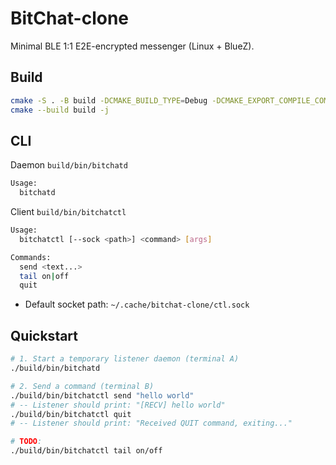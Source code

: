 # BitChat-clone

Minimal BLE 1:1 E2E-encrypted messenger (Linux + BlueZ).

## Build

```bash
cmake -S . -B build -DCMAKE_BUILD_TYPE=Debug -DCMAKE_EXPORT_COMPILE_COMMANDS=ON
cmake --build build -j
```

## CLI

Daemon `build/bin/bitchatd`

```bash
Usage:
  bitchatd
```

Client `build/bin/bitchatctl`

```bash
Usage:
  bitchatctl [--sock <path>] <command> [args]

Commands:
  send <text...>
  tail on|off
  quit
```

- Default socket path: `~/.cache/bitchat-clone/ctl.sock`

## Quickstart

```bash
# 1. Start a temporary listener daemon (terminal A)
./build/bin/bitchatd

# 2. Send a command (terminal B)
./build/bin/bitchatctl send "hello world"
# -- Listener should print: "[RECV] hello world"
./build/bin/bitchatctl quit
# -- Listener should print: "Received QUIT command, exiting..."

# TODO:
./build/bin/bitchatctl tail on/off
```
